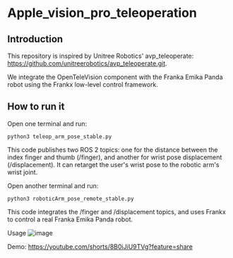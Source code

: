 # Apple_vision_pro_teleoperation
## Introduction
This repository is inspired by Unitree Robotics' avp_teleoperate: https://github.com/unitreerobotics/avp_teleoperate.git. 

We integrate the OpenTeleVision component with the Franka Emika Panda robot using the Frankx low-level control framework.
## How to run it
Open one terminal and run:
```
python3 teleop_arm_pose_stable.py
```
This code publishes two ROS 2 topics: one for the distance between the index finger and thumb (/finger), and another for wrist pose displacement (/displacement). It can retarget the user's wrist pose to the robotic arm's wrist joint.

Open another terminal and run:
```
python3 roboticArm_pose_remote_stable.py
```
This code integrates the /finger and /displacement topics, and uses Frankx to control a real Franka Emika Panda robot.

Usage
![image](https://github.com/user-attachments/assets/fc36a254-3b85-4bc5-89db-73695a9eea90)

Demo: https://youtube.com/shorts/8B0iJiU9TVg?feature=share
